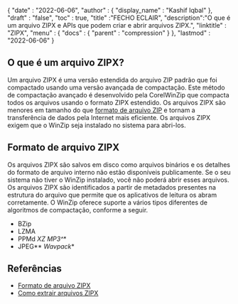 {
  "date" : "2022-06-06",
  "author" : {
    "display_name" : "Kashif Iqbal"
},
  "draft" : "false",
  "toc" : true,
  "title" :"FECHO ECLAIR",
  "description":"O que é um arquivo ZIPX e APIs que podem criar e abrir arquivos ZIPX.",
  "linktitle" : "ZIPX",
  "menu" : {
    "docs" : {
      "parent" : "compression"
}
},
  "lastmod" : "2022-06-06"
}

## O que é um arquivo ZIPX?

Um arquivo ZIPX é uma versão estendida do arquivo ZIP padrão que foi compactado usando uma versão avançada de compactação. Este método de compactação avançado é desenvolvido pela CorelWinZip que compacta todos os arquivos usando o formato ZIPX estendido. Os arquivos ZIPX são menores em tamanho do que [formato de arquivo ZIP](/pt/compression/zip/) e tornam a transferência de dados pela Internet mais eficiente. Os arquivos ZIPX exigem que o WinZip seja instalado no sistema para abri-los.

## Formato de arquivo ZIPX

Os arquivos ZIPX são salvos em disco como arquivos binários e os detalhes do formato de arquivo interno não estão disponíveis publicamente. Se o seu sistema não tiver o WinZip instalado, você não poderá abrir esses arquivos. Os arquivos ZIPX são identificados a partir de metadados presentes na estrutura do arquivo que permite que os aplicativos de leitura os abram corretamente. O WinZip oferece suporte a vários tipos diferentes de algoritmos de compactação, conforme a seguir.

* BZip
* LZMA
* PPMd
*XZ*
*MP3^**
* JPEG**
*Wavpack**

## Referências

* [Formato de arquivo ZIPX](https://kb.corel.com/en/125951)
* [Como extrair arquivos ZIPX](https://answers.microsoft.com/en-us/windows/forum/all/i-want-to-extract-zipx-files/32827ca4-ceec-4faf-93d9-d9ecffb1fb41)

